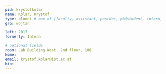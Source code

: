 ```yaml
---
pid: krystofkolar
name: Kolar, Krystof
type: alumni # one of [faculty, assistant, postdoc, phdstudent, intern]
grp: wojtan

left: 2017
formerly: Intern

# optional fields
room: Lab Building West, 2nd floor, 106
home: 
email: krystof.kolar@ist.ac.at
bio:
---
```

